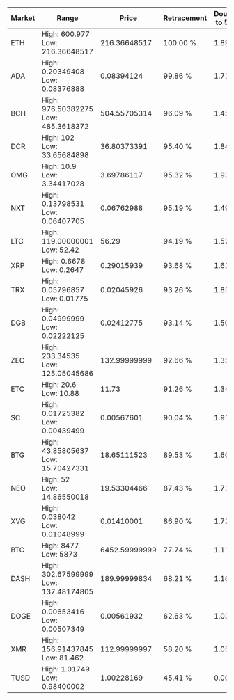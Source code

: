 | Market | Range | Price| Retracement | Doubles to 50% |
| --- | --- | --- | --- | --- |
| ETH | High: 600.977<br />Low: 216.36648517 | 216.36648517 | 100.00 % | 1.89 |
| ADA | High: 0.20349408<br />Low: 0.08376888 | 0.08394124 | 99.86 % | 1.71 |
| BCH | High: 976.50382275<br />Low: 485.3618372 | 504.55705314 | 96.09 % | 1.45 |
| DCR | High: 102<br />Low: 33.65684898 | 36.80373391 | 95.40 % | 1.84 |
| OMG | High: 10.9<br />Low: 3.34417028 | 3.69786117 | 95.32 % | 1.93 |
| NXT | High: 0.13798531<br />Low: 0.06407705 | 0.06762988 | 95.19 % | 1.49 |
| LTC | High: 119.00000001<br />Low: 52.42 | 56.29 | 94.19 % | 1.52 |
| XRP | High: 0.6678<br />Low: 0.2647 | 0.29015939 | 93.68 % | 1.61 |
| TRX | High: 0.05796857<br />Low: 0.01775 | 0.02045926 | 93.26 % | 1.85 |
| DGB | High: 0.04999999<br />Low: 0.02222125 | 0.02412775 | 93.14 % | 1.50 |
| ZEC | High: 233.34535<br />Low: 125.05045686 | 132.99999999 | 92.66 % | 1.35 |
| ETC | High: 20.6<br />Low: 10.88 | 11.73 | 91.26 % | 1.34 |
| SC | High: 0.01725382<br />Low: 0.00439499 | 0.00567601 | 90.04 % | 1.91 |
| BTG | High: 43.85805637<br />Low: 15.70427331 | 18.65111523 | 89.53 % | 1.60 |
| NEO | High: 52<br />Low: 14.86550018 | 19.53304466 | 87.43 % | 1.71 |
| XVG | High: 0.038042<br />Low: 0.01048999 | 0.01410001 | 86.90 % | 1.72 |
| BTC | High: 8477<br />Low: 5873 | 6452.59999999 | 77.74 % | 1.11 |
| DASH | High: 302.67599999<br />Low: 137.48174805 | 189.99999834 | 68.21 % | 1.16 |
| DOGE | High: 0.00653416<br />Low: 0.00507349 | 0.00561932 | 62.63 % | 1.03 |
| XMR | High: 156.91437845<br />Low: 81.462 | 112.99999997 | 58.20 % | 1.05 |
| TUSD | High: 1.01749<br />Low: 0.98400002 | 1.00228169 | 45.41 % | 0.00 |
